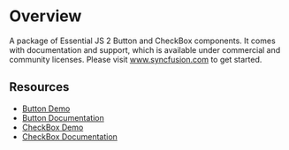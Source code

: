 # Overview

A package of Essential JS 2 Button and CheckBox components. It comes with documentation and support, which is available under commercial and community licenses. Please visit www.syncfusion.com to get started.

## Resources

* [Button Demo](http://ej2.syncfusion.com/demos/#/button/default.html)
* [Button Documentation](http://ej2.syncfusion.com/documentation/button)
* [CheckBox Demo](http://ej2.syncfusion.com/demos/#/button/check-box.html)
* [CheckBox Documentation](http://ej2.syncfusion.com/documentation/check-box)
